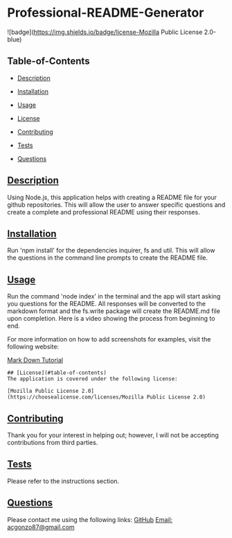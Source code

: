 # Professional-README-Generator

  
  ![badge](https://img.shields.io/badge/license-Mozilla Public License 2.0-blue)
    
  ## Table-of-Contents
  * [Description](#description)
  * [Installation](#installation)
  * [Usage](#usage)
  
  * [License](#license)
    
  * [Contributing](#contributing)
  * [Tests](#tests)
  * [Questions](#questions)
  
  ## [Description](#table-of-contents)
  Using Node.js, this application helps with creating a README file for your github repositories. This will allow the user to answer specific questions and create a complete and professional README using their responses. 
 
  ## [Installation](#table-of-contents)
  Run 'npm install' for the dependencies inquirer, fs and util. This will allow the questions in the command line prompts to create the README file.
  ## [Usage](#table-of-contents)
  Run the command 'node index' in the terminal and the app will start asking you questions for the README. All responses will be converted to the markdown format and the fs.write package will create the README.md file upon completion. Here is a video showing the process from beginning to end.
  
  For more information on how to add screenshots for examples, visit the following website:
  
  [Mark Down Tutorial](https://agea.github.io/tutorial.md/)
  
  
    ## [License](#table-of-contents)
    The application is covered under the following license:
    
    [Mozilla Public License 2.0](https://choosealicense.com/licenses/Mozilla Public License 2.0)
      
      
  ## [Contributing](#table-of-contents)
  
  
  Thank you for your interest in helping out; however, I will not be accepting contributions from third parties.
    
  ## [Tests](#table-of-contents)
  Please refer to the instructions section.
  ## [Questions](#table-of-contents)
  Please contact me using the following links:
  [GitHub](https://github.com/undefined)
  [Email: acgonzo87@gmail.com](mailto:acgonzo87@gmail.com)

